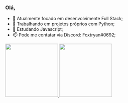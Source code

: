 ### Olá,

- 🔭 Atualmente focado em desenvolvimente Full Stack;
- 🐍 Trabalhando em projetos próprios com Python;
- 🌱 Estudando Javascript;
- 📫 Pode me contatar via Discord: Foxtryan#0692;

<!-- <div style="display: inline_block"><br>
  <img align="center" alt="Rafa-Python" height="30" width="40" src="https://cdn.jsdelivr.net/gh/devicons/devicon/icons/python/python-original.svg">
  <img align="center" alt="Rafa-Kivy" height="30" width="40" src="https://kivymd.readthedocs.io/en/latest/_static/logo-kivymd.png">
  <img align="center" alt="Rafa-Js" height="30" width="40" src="https://cdn.jsdelivr.net/gh/devicons/devicon/icons/javascript/javascript-original.svg">
  <img align="center" alt="Rafa-HTML" height="30" width="40" src="https://cdn.jsdelivr.net/gh/devicons/devicon/icons/html5/html5-original.svg">
  <img align="center" alt="Rafa-CSS" height="30" width="40" src="https://cdn.jsdelivr.net/gh/devicons/devicon/icons/css3/css3-original.svg">
</div><br> -->
<div>
  <a href="https://github.com/foxtryan">
  <img height="168em" src="https://github-readme-stats-git-masterrstaa-rickstaa.vercel.app/api?username=foxtryan&show_icons=ture&custom_title=Dados+do+GitHub+de+Rafael+Muller&theme=dark&include_all_commits=true&count_private=true&hide_border=true"/>
  <img height="168em" src="https://github-readme-stats-git-masterrstaa-rickstaa.vercel.app/api/top-langs/?username=foxtryan&custom_title=Linguagens+mais+usadas:&layout=compact&langs_count=8&theme=dark&hide_border=true"/>
</div>

